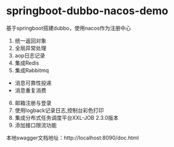 # springboot-dubbo-nacos-demo
基于springboot搭建dubbo，使用nacos作为注册中心

1. 统一返回对象
2. 全局异常处理
3. aop日志记录
4. 集成Redis
5. 集成Rabbitmq
- 消息可靠性投递
- 消息重复消费
6. 邮箱注册与登录
7. 使用logback记录日志,控制台彩色打印
8. 集成分布式任务调度平台XXL-JOB 2.3.0版本
9. 添加接口限流功能

本地swagger文档地址：http://localhost:8090/doc.html



